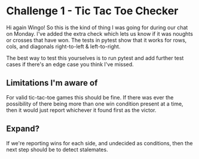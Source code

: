 # Challenge 1 - Tic Tac Toe Checker
Hi again Wingo! So this is the kind of thing I was going for during our chat on Monday. I've added the extra check which lets us know if it was noughts or crosses that have won. The tests in pytest show that it works for rows, cols, and diagonals right-to-left & left-to-right.

The best way to test this yourselves is to run pytest and add further test cases if there's an edge case you think I've missed.

## Limitations I'm aware of
For valid tic-tac-toe games this should be fine. If there was ever the possibility of there being more than one win condition present at a time, then it would just report whichever it found first as the victor. 

## Expand?
If we're reporting wins for each side, and undecided as conditions, then the next step should be to detect stalemates. 


